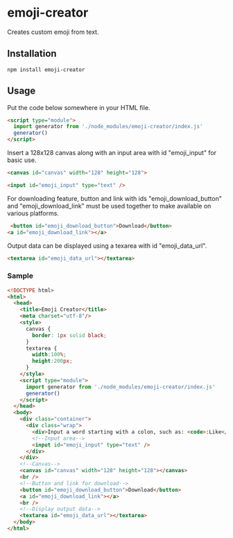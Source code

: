 # emoji-creator
Creates custom emoji from text.
## Installation
```
npm install emoji-creator
```

## Usage
Put the code below somewhere in your HTML file.
```html
<script type="module">
  import generator from './node_modules/emoji-creator/index.js'
  generator()
</script>
```
Insert a 128x128 canvas along with an input area with id "emoji_input" for basic use.
```html
<canvas id="canvas" width="128" height="128">

<input id="emoji_input" type="text" />
```
For downloading feature, button and link with ids "emoji_download_button" and "emoji_download_link" must be used together to make available on various platforms.
```html
 <button id="emoji_download_button">Download</button>
<a id="emoji_download_link"></a>
```
Output data can be displayed using a texarea with id "emoji_data_url".
```html
<textarea id="emoji_data_url"></textarea>
```

### Sample
```html
<!DOCTYPE html>
<html>
  <head>
    <title>Emoji Creator</title>
    <meta charset="utf-8"/>
    <style>
      canvas {
        border: 1px solid black;
      }
      textarea {
        width:100%;
        height:200px;
      }
    </style>
    <script type="module">
      import generator from './node_modules/emoji-creator/index.js'
      generator()
    </script>
  </head>
  <body>
    <div class="container">
      <div class="wrap">
        <div>Input a word starting with a colon, such as: <code>:Like</code></div>
        <!--Input area-->
        <input id="emoji_input" type="text" />
      </div>
    </div>
    <!--Canvas-->
    <canvas id="canvas" width="128" height="128"></canvas>
    <br />
    <!--Button and link for download-->
    <button id="emoji_download_button">Download</button>
    <a id="emoji_download_link"></a>
    <br />
    <!--Display output data-->
    <textarea id="emoji_data_url"></textarea>
  </body>
</html>

```
